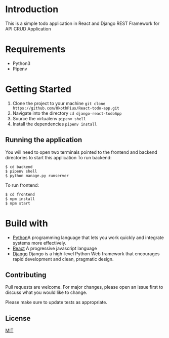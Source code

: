# Introduction
This is a simple todo application in React and Django REST Framework for API CRUD Application

# Requirements
* Python3
* Pipenv

# Getting Started
1. Clone the project to your machine `git clone https://github.com/OkothPius/React-todo-app.git`
2. Navigate into the directory `cd django-react-todoApp`
3. Source the virtualenv `pipenv shell`
4. Install the dependencies `pipenv install`


## Running the application
You will need to open two terminals pointed to the frontend and backend directories to start this application
To run backend: 

```
$ cd backend
$ pipenv shell
$ python manage.py runserver
```

To run frontend:

```
$ cd frontend
$ npm install
$ npm start
```
# Build with
* [Python](https://www.python.org/)A programming language that lets you work quickly and integrate systems more effectively.
* [React](https://reactjs.org/) A progressive javascript language
* [Django](https://www.djangoproject.com/) Django is a high-level Python Web framework that encourages rapid development and clean, pragmatic design.

## Contributing
Pull requests are welcome. For major changes, please open an issue first to discuss what you would like to change.

Please make sure to update tests as appropriate.

## License
[MIT](https://choosealicense.com/licenses/mit/)